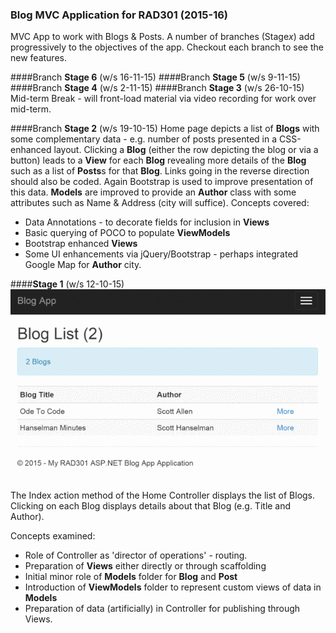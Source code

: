 ### Blog MVC Application for RAD301 (2015-16)

MVC App to work with Blogs & Posts. A number of branches (Stage*x*) add progressively to the objectives of the app. Checkout each branch to see the new features.

####Branch **Stage 6** (w/s 16-11-15)
####Branch **Stage 5** (w/s 9-11-15)
####Branch **Stage 4** (w/s 2-11-15)
####Branch **Stage 3** (w/s 26-10-15)
Mid-term Break - will front-load material via video recording for work over mid-term.

####Branch **Stage 2** (w/s 19-10-15)
Home page depicts a list of **Blogs** with some complementary data - e.g. number of posts presented in a CSS-enhanced layout. Clicking a **Blog** (either the row depicting the blog or via a button) leads to a **View** for each **Blog** revealing more details of the **Blog** such as a list of **Posts**s for that **Blog**. Links going in the reverse direction should also be coded. Again Bootstrap is used to improve presentation of this data.
**Models** are improved to provide an **Author** class with some attributes such as Name & Address (city will suffice).
Concepts covered:
* Data Annotations - to decorate fields for inclusion in **Views**
* Basic querying of POCO to populate **ViewModels**
* Bootstrap enhanced **Views**
* Some UI enhancements via jQuery/Bootstrap - perhaps integrated Google Map for **Author** city.

####**Stage 1** (w/s 12-10-15)
![stage1](stage1.gif)

The Index action method of the Home Controller displays the list of Blogs. Clicking on each Blog displays details about that Blog (e.g. Title and Author).

Concepts examined:
* Role of Controller as 'director of operations' - routing.
* Preparation of **Views** either directly or through scaffolding
* Initial minor role of **Models** folder for **Blog** and **Post**
* Introduction of **ViewModels** folder to represent custom views of data in **Models**
* Preparation of data (artificially) in Controller for publishing through Views.